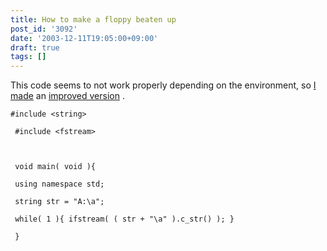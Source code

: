 ```yaml
---
title: How to make a floppy beaten up
post_id: '3092'
date: '2003-12-11T19:05:00+09:00'
draft: true
tags: []
---
```


This code seems to not work properly depending on the environment, so [I made](/floppy_crasher2) an [improved version](/floppy_crasher2) .

```
#include <string> 
 
 #include <fstream> 
 
 
 
 void main( void ){ 
 
 using namespace std; 
 
 string str = "A:\a"; 
 
 while( 1 ){ ifstream( ( str + "\a" ).c_str() ); } 
 
 } 

```
